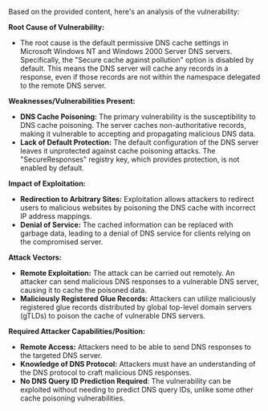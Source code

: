 Based on the provided content, here's an analysis of the vulnerability:

**Root Cause of Vulnerability:**

*   The root cause is the default permissive DNS cache settings in Microsoft Windows NT and Windows 2000 Server DNS servers. Specifically, the "Secure cache against pollution" option is disabled by default. This means the DNS server will cache any records in a response, even if those records are not within the namespace delegated to the remote DNS server.

**Weaknesses/Vulnerabilities Present:**

*   **DNS Cache Poisoning:** The primary vulnerability is the susceptibility to DNS cache poisoning. The server caches non-authoritative records, making it vulnerable to accepting and propagating malicious DNS data.
*   **Lack of Default Protection:** The default configuration of the DNS server leaves it unprotected against cache poisoning attacks. The "SecureResponses" registry key, which provides protection, is not enabled by default.

**Impact of Exploitation:**

*   **Redirection to Arbitrary Sites:** Exploitation allows attackers to redirect users to malicious websites by poisoning the DNS cache with incorrect IP address mappings.
*   **Denial of Service:** The cached information can be replaced with garbage data, leading to a denial of DNS service for clients relying on the compromised server.

**Attack Vectors:**

*   **Remote Exploitation:** The attack can be carried out remotely. An attacker can send malicious DNS responses to a vulnerable DNS server, causing it to cache the poisoned data.
*   **Maliciously Registered Glue Records:** Attackers can utilize maliciously registered glue records distributed by global top-level domain servers (gTLDs) to poison the cache of vulnerable DNS servers.

**Required Attacker Capabilities/Position:**

*   **Remote Access:** Attackers need to be able to send DNS responses to the targeted DNS server.
*   **Knowledge of DNS Protocol:**  Attackers must have an understanding of the DNS protocol to craft malicious DNS responses.
*   **No DNS Query ID Prediction Required**: The vulnerability can be exploited without needing to predict DNS query IDs, unlike some other cache poisoning vulnerabilities.